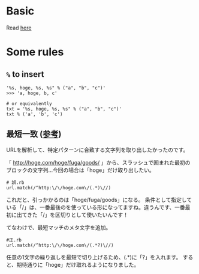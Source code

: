 # Basic
Read [here][A]

# Some rules
## `%` to insert 
```
'%s, hoge, %s, %s" % ("a", "b", "c")'
>>> 'a, hoge, b, c'

# or equivalently
txt = '%s, hoge, %s, %s" % ("a", "b", "c")'
txt % ('a', 'b', 'c')
```


## 最短一致 ([参考][B])

URLを解析して、特定パターンに合致する文字列を取り出したかったのです。

「 http://hoge.com/hoge/fuga/goods/ 」から、スラッシュで囲まれた最初のブロックの文字列…今回の場合は「hoge」だけ取り出したい。

```
# 誤.rb
url.match(/^http:\/\/hoge.com\/(.*)\//)
```
これだと、引っかかるのは「hoge/fuga/goods」になる。
条件として指定している「/」は、一番最後のを使っている形になってますね。違うんです、一番最初に出てきた「/」を区切りとして使いたいんです！

てなわけで、最短マッチのメタ文字を追加。

```
#正.rb
url.match(/^http:\/\/hoge.com\/(.*?)\//)
```
任意の1文字の繰り返しを最短で切り上げるため、(.*)に「?」を入れます。
すると、期待通りに「hoge」だけ取れるようになりました。

[A]:http://www.geocities.jp/m_hiroi/light/python04.html
[B]:http://qiita.com/ha_g1/items/d41febac011df4601544